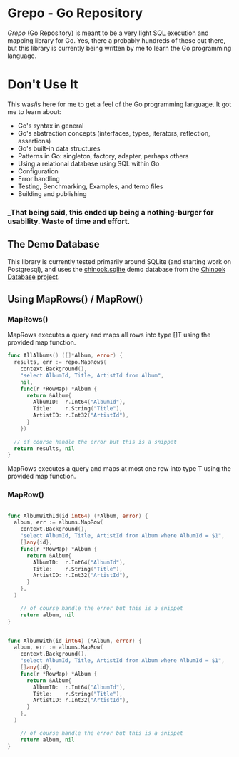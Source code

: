 # Grepo - Go Repository

*Grepo* (Go Repository) is meant to be a very light SQL execution and mapping library for Go.
Yes, there a probably hundreds of these out there, but this library is currently 
being written by me to learn the Go programming language.

# Don't Use It

This was/is here for me to get a feel of the Go programming language. It got me to learn about:

* Go's syntax in general
* Go's abstraction concepts (interfaces, types, iterators, reflection, assertions)
* Go's built-in data structures
* Patterns in Go: singleton, factory, adapter, perhaps others
* Using a relational database using SQL within Go
* Configuration
* Error handling
* Testing, Benchmarking, Examples, and temp files
* Building and publishing

### _That being said, this ended up being a nothing-burger for usability. Waste of time and effort. 

## The Demo Database
This library is currently tested primarily around SQLite (and starting work on Postgresql), and uses the
[chinook.sqlite](https://github.com/lerocha/chinook-database/blob/master/ChinookDatabase/DataSources/Chinook_Sqlite.sqlite_) demo 
database from the [Chinook Database project](https://github.com/lerocha/chinook-database).

## Using MapRows() / MapRow()

### MapRows()
MapRows executes a query and maps all rows into type []T using the provided map function.
```go
func AllAlbums() ([]*Album, error) {
  results, err := repo.MapRows(
    context.Background(),
    "select AlbumId, Title, ArtistId from Album",
    nil,
    func(r *RowMap) *Album {
      return &Album{
        AlbumID:  r.Int64("AlbumId"),
        Title:    r.String("Title"),
        ArtistID: r.Int32("ArtistId"),
      }
    })
  
  // of course handle the error but this is a snippet    
  return results, nil
}
```
MapRows executes a query and maps at most one row into type T using the provided map function.
### MapRow()
```go

func AlbumWithId(id int64) (*Album, error) {
  album, err := albums.MapRow(
    context.Background(),
    "select AlbumId, Title, ArtistId from Album where AlbumId = $1",
    []any{id},
    func(r *RowMap) *Album {
      return &Album{
        AlbumID:  r.Int64("AlbumId"),
        Title:    r.String("Title"),
        ArtistID: r.Int32("ArtistId"),
      }
    },
  )

    // of course handle the error but this is a snippet  
    return album, nil
}


func AlbumWith(id int64) (*Album, error) {
  album, err := albums.MapRow(
    context.Background(),
    "select AlbumId, Title, ArtistId from Album where AlbumId = $1",
    []any{id},
    func(r *RowMap) *Album {
      return &Album{
        AlbumID:  r.Int64("AlbumId"),
        Title:    r.String("Title"),
        ArtistID: r.Int32("ArtistId"),
      }
    },
  )

    // of course handle the error but this is a snippet  
    return album, nil
}

```
